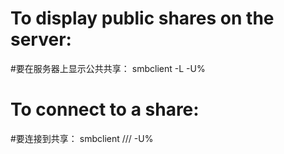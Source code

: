 # To display public shares on the server:
#要在服务器上显示公共共享：
smbclient -L <hostname> -U%

# To connect to a share:
#要连接到共享：
smbclient //<hostname>/<share> -U<username>%<password>
